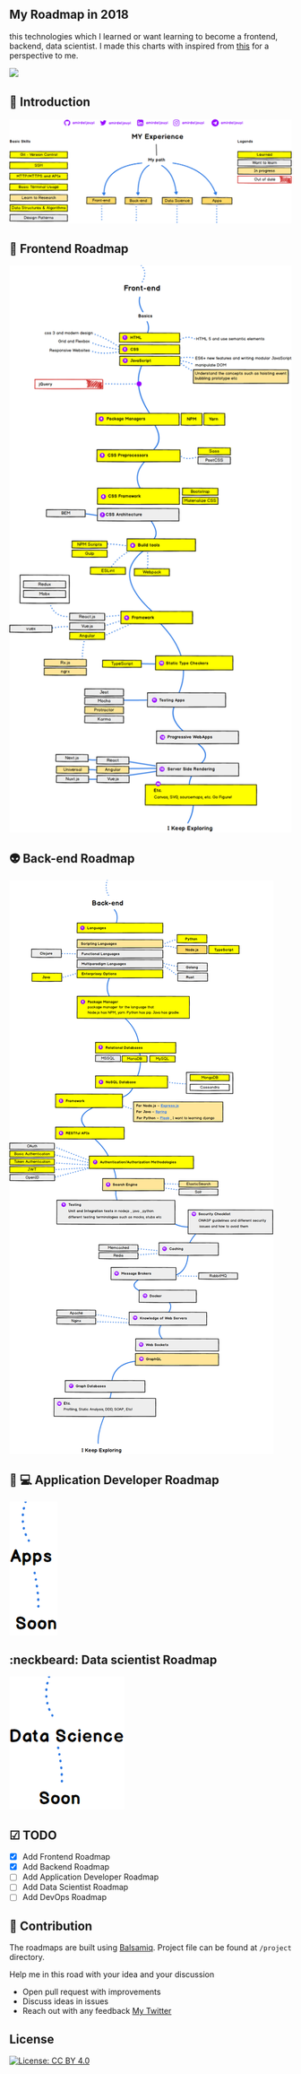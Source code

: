 ## My Roadmap in 2018

 this technologies which I learned or want learning to become a frontend, backend, data scientist. I  made this charts with inspired from [this](https://github.com/kamranahmedse/developer-roadmap) for a perspective to me.

![](./images/split.png)

## 🚀 Introduction

![](./images/Intro.png)

## 🎨 Frontend Roadmap

![](./images/Front-end.png)

## 👽 Back-end Roadmap

![](./images/Back-end.png)

## :iphone: :computer: Application Developer Roadmap

![](./images/Apps.png)

## :neckbeard: Data scientist Roadmap

![](./images/Data%20Science.png)

## ☑ TODO

- [X] Add Frontend Roadmap
- [X] Add Backend Roadmap
- [ ] Add Application Developer Roadmap
- [ ] Add Data Scientist Roadmap
- [ ] Add DevOps Roadmap

## 👬 Contribution

The roadmaps are built using [Balsamiq](https://balsamiq.com/products/mockups/). Project file can be found at `/project` directory.	

Help me in this road with your idea and your discussion

- Open pull request with improvements
- Discuss ideas in issues 
- Reach out with any feedback [My Twitter](https://twitter.com/amirdeljouyi)

## License


[![License: CC BY 4.0](https://img.shields.io/badge/License-CC0%201.0-brightgreen.svg?style=flat-square)](https://creativecommons.org/licenses/by/4.0/)
